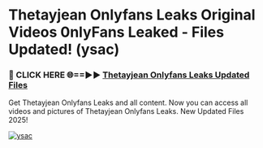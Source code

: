 # Thetayjean Onlyfans Leaks Original Videos 0nlyFans Leaked - Files Updated! (ysac)

<h3>🔴 CLICK HERE 🌐==►► <a href="https://tinyurl.com/3hn5wdd3" rel="nofollow">Thetayjean Onlyfans Leaks Updated Files</a></h3>

Get Thetayjean Onlyfans Leaks and all content. Now you can access all videos and pictures of Thetayjean Onlyfans Leaks. New Updated Files 2025!

[![ysac](https://i.imgur.com/4HnBqBT.gif)](https://tinyurl.com/3hn5wdd3)
